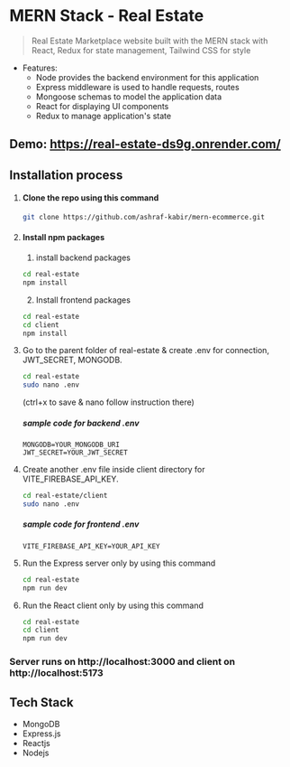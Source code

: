 # MERN Stack - Real Estate

> Real Estate Marketplace website built with the MERN stack with React, Redux for state management, Tailwind CSS for style

- Features:
  - Node provides the backend environment for this application
  - Express middleware is used to handle requests, routes
  - Mongoose schemas to model the application data
  - React for displaying UI components
  - Redux to manage application's state

## Demo: https://real-estate-ds9g.onrender.com/

## Installation process

1. #### Clone the repo using this command

   ```bash
   git clone https://github.com/ashraf-kabir/mern-ecommerce.git
   ```

2. #### Install npm packages

   1. install backend packages

   ```bash
   cd real-estate
   npm install
   ```

   2. Install frontend packages

   ```bash
   cd real-estate
   cd client
   npm install
   ```

3. Go to the parent folder of real-estate & create .env for connection, JWT_SECRET, MONGODB.

   ```bash
   cd real-estate
   sudo nano .env
   ```

   (ctrl+x to save & nano follow instruction there)

   ##### sample code for backend .env

   ```env
   MONGODB=YOUR_MONGODB_URI
   JWT_SECRET=YOUR_JWT_SECRET
   ```

4. Create another .env file inside client directory for VITE_FIREBASE_API_KEY.

   ```bash
   cd real-estate/client
   sudo nano .env
   ```

   ##### sample code for frontend .env

   ```env
   VITE_FIREBASE_API_KEY=YOUR_API_KEY
   ```

5. Run the Express server only by using this command

   ```bash
   cd real-estate
   npm run dev
   ```

6. Run the React client only by using this command
   ```bash
   cd real-estate
   cd client
   npm run dev
   ```

### Server runs on http://localhost:3000 and client on http://localhost:5173

## Tech Stack

- MongoDB
- Express.js
- Reactjs
- Nodejs
